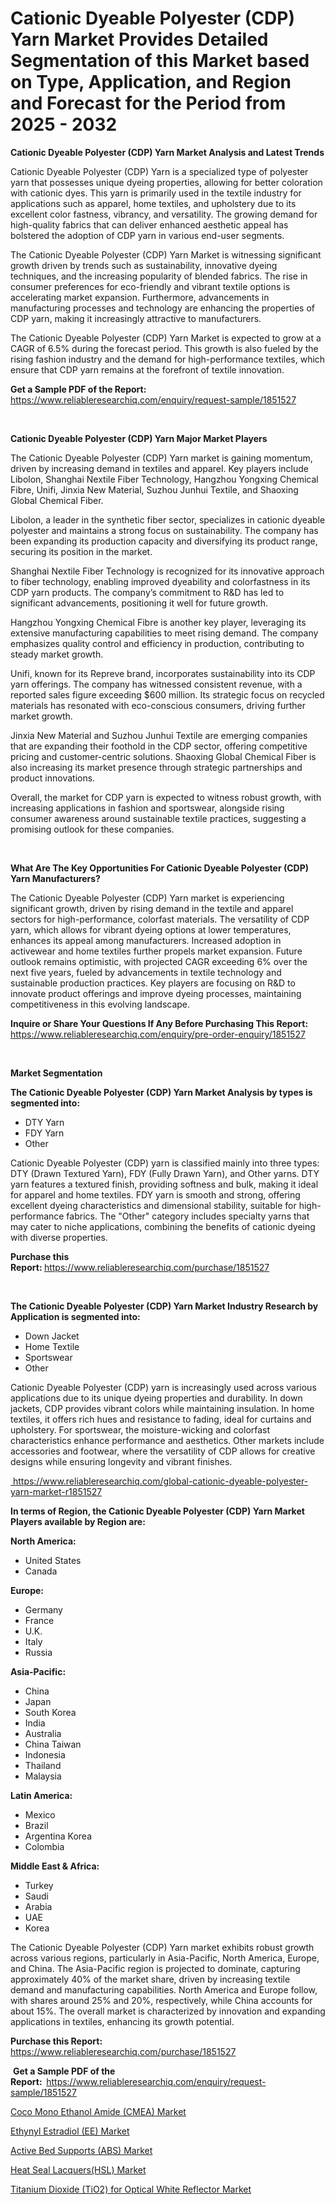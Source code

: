 <p><h1>Cationic Dyeable Polyester (CDP) Yarn Market Provides Detailed Segmentation of this Market based on Type, Application, and Region and Forecast for the Period from 2025 - 2032</h1></p><p><strong>Cationic Dyeable Polyester (CDP) Yarn Market Analysis and Latest Trends</strong></p>
<p><p>Cationic Dyeable Polyester (CDP) Yarn is a specialized type of polyester yarn that possesses unique dyeing properties, allowing for better coloration with cationic dyes. This yarn is primarily used in the textile industry for applications such as apparel, home textiles, and upholstery due to its excellent color fastness, vibrancy, and versatility. The growing demand for high-quality fabrics that can deliver enhanced aesthetic appeal has bolstered the adoption of CDP yarn in various end-user segments.</p><p>The Cationic Dyeable Polyester (CDP) Yarn Market is witnessing significant growth driven by trends such as sustainability, innovative dyeing techniques, and the increasing popularity of blended fabrics. The rise in consumer preferences for eco-friendly and vibrant textile options is accelerating market expansion. Furthermore, advancements in manufacturing processes and technology are enhancing the properties of CDP yarn, making it increasingly attractive to manufacturers.</p><p>The Cationic Dyeable Polyester (CDP) Yarn Market is expected to grow at a CAGR of 6.5% during the forecast period. This growth is also fueled by the rising fashion industry and the demand for high-performance textiles, which ensure that CDP yarn remains at the forefront of textile innovation.</p></p>
<p><strong>Get a Sample PDF of the Report:&nbsp;</strong> <a href="https://www.reliableresearchiq.com/enquiry/request-sample/1851527?utm_campaign=1121&utm_medium=2&utm_source=Github&utm_content=ia&utm_term=03022025&utm_id=cationic-dyeable-polyester-cdp-yarn">https://www.reliableresearchiq.com/enquiry/request-sample/1851527</a></p>
<p>&nbsp;</p>
<p><strong>Cationic Dyeable Polyester (CDP) Yarn Major Market Players</strong></p>
<p><p>The Cationic Dyeable Polyester (CDP) Yarn market is gaining momentum, driven by increasing demand in textiles and apparel. Key players include Libolon, Shanghai Nextile Fiber Technology, Hangzhou Yongxing Chemical Fibre, Unifi, Jinxia New Material, Suzhou Junhui Textile, and Shaoxing Global Chemical Fiber. </p><p>Libolon, a leader in the synthetic fiber sector, specializes in cationic dyeable polyester and maintains a strong focus on sustainability. The company has been expanding its production capacity and diversifying its product range, securing its position in the market. </p><p>Shanghai Nextile Fiber Technology is recognized for its innovative approach to fiber technology, enabling improved dyeability and colorfastness in its CDP yarn products. The company’s commitment to R&D has led to significant advancements, positioning it well for future growth.</p><p>Hangzhou Yongxing Chemical Fibre is another key player, leveraging its extensive manufacturing capabilities to meet rising demand. The company emphasizes quality control and efficiency in production, contributing to steady market growth.</p><p>Unifi, known for its Repreve brand, incorporates sustainability into its CDP yarn offerings. The company has witnessed consistent revenue, with a reported sales figure exceeding $600 million. Its strategic focus on recycled materials has resonated with eco-conscious consumers, driving further market growth.</p><p>Jinxia New Material and Suzhou Junhui Textile are emerging companies that are expanding their foothold in the CDP sector, offering competitive pricing and customer-centric solutions. Shaoxing Global Chemical Fiber is also increasing its market presence through strategic partnerships and product innovations.</p><p>Overall, the market for CDP yarn is expected to witness robust growth, with increasing applications in fashion and sportswear, alongside rising consumer awareness around sustainable textile practices, suggesting a promising outlook for these companies.</p></p>
<p>&nbsp;</p>
<p><strong>What Are The Key Opportunities For Cationic Dyeable Polyester (CDP) Yarn Manufacturers?</strong></p>
<p><p>The Cationic Dyeable Polyester (CDP) Yarn market is experiencing significant growth, driven by rising demand in the textile and apparel sectors for high-performance, colorfast materials. The versatility of CDP yarn, which allows for vibrant dyeing options at lower temperatures, enhances its appeal among manufacturers. Increased adoption in activewear and home textiles further propels market expansion. Future outlook remains optimistic, with projected CAGR exceeding 6% over the next five years, fueled by advancements in textile technology and sustainable production practices. Key players are focusing on R&D to innovate product offerings and improve dyeing processes, maintaining competitiveness in this evolving landscape.</p></p>
<p><strong>Inquire or Share Your Questions If Any Before Purchasing This Report:</strong> <a href="https://www.reliableresearchiq.com/enquiry/pre-order-enquiry/1851527?utm_campaign=1121&utm_medium=2&utm_source=Github&utm_content=ia&utm_term=03022025&utm_id=cationic-dyeable-polyester-cdp-yarn">https://www.reliableresearchiq.com/enquiry/pre-order-enquiry/1851527</a></p>
<p>&nbsp;</p>
<p><strong>Market Segmentation</strong></p>
<p><strong>The Cationic Dyeable Polyester (CDP) Yarn Market Analysis by types is segmented into:</strong></p>
<p><ul><li>DTY Yarn</li><li>FDY Yarn</li><li>Other</li></ul></p>
<p><p>Cationic Dyeable Polyester (CDP) yarn is classified mainly into three types: DTY (Drawn Textured Yarn), FDY (Fully Drawn Yarn), and Other yarns. DTY yarn features a textured finish, providing softness and bulk, making it ideal for apparel and home textiles. FDY yarn is smooth and strong, offering excellent dyeing characteristics and dimensional stability, suitable for high-performance fabrics. The "Other" category includes specialty yarns that may cater to niche applications, combining the benefits of cationic dyeing with diverse properties.</p></p>
<p><strong>Purchase this Report:&nbsp;</strong><a href="https://www.reliableresearchiq.com/purchase/1851527?utm_campaign=1121&utm_medium=2&utm_source=Github&utm_content=ia&utm_term=03022025&utm_id=cationic-dyeable-polyester-cdp-yarn">https://www.reliableresearchiq.com/purchase/1851527</a></p>
<p>&nbsp;</p>
<p><strong>The Cationic Dyeable Polyester (CDP) Yarn Market Industry Research by Application is segmented into:</strong></p>
<p><ul><li>Down Jacket</li><li>Home Textile</li><li>Sportswear</li><li>Other</li></ul></p>
<p><p>Cationic Dyeable Polyester (CDP) yarn is increasingly used across various applications due to its unique dyeing properties and durability. In down jackets, CDP provides vibrant colors while maintaining insulation. In home textiles, it offers rich hues and resistance to fading, ideal for curtains and upholstery. For sportswear, the moisture-wicking and colorfast characteristics enhance performance and aesthetics. Other markets include accessories and footwear, where the versatility of CDP allows for creative designs while ensuring longevity and vibrant finishes.</p></p>
<p><a href="https://www.reliableresearchiq.com/global-cationic-dyeable-polyester-yarn-market-r1851527?utm_campaign=1121&utm_medium=2&utm_source=Github&utm_content=ia&utm_term=03022025&utm_id=cationic-dyeable-polyester-cdp-yarn">&nbsp;https://www.reliableresearchiq.com/global-cationic-dyeable-polyester-yarn-market-r1851527</a></p>
<p><strong>In terms of Region, the Cationic Dyeable Polyester (CDP) Yarn Market Players available by Region are:</strong></p>
<p>
    <p> <strong> North America: </strong>
        <ul>
            <li>United States</li>
            <li>Canada</li>
        </ul>
        </p> 
    <p> <strong> Europe: </strong>
        <ul>
            <li>Germany</li>
            <li>France</li>
            <li>U.K.</li>
            <li>Italy</li>
            <li>Russia</li>
        </ul>
        </p> 
    <p> <strong> Asia-Pacific: </strong>
        <ul>
            <li>China</li>
            <li>Japan</li>
            <li>South Korea</li>
            <li>India</li>
            <li>Australia</li>
            <li>China Taiwan</li>
            <li>Indonesia</li>
            <li>Thailand</li>
            <li>Malaysia</li>
        </ul>
        </p> 
    <p> <strong> Latin America: </strong>
        <ul>
            <li>Mexico</li>
            <li>Brazil</li>
            <li>Argentina Korea</li>
            <li>Colombia</li>
        </ul>
        </p> 
    <p> <strong> Middle East & Africa: </strong>
        <ul>
            <li>Turkey</li>
            <li>Saudi</li>
            <li>Arabia</li>
            <li>UAE</li>
            <li>Korea</li>
        </ul>
    </p>
    </p>
<p><p>The Cationic Dyeable Polyester (CDP) Yarn market exhibits robust growth across various regions, particularly in Asia-Pacific, North America, Europe, and China. The Asia-Pacific region is projected to dominate, capturing approximately 40% of the market share, driven by increasing textile demand and manufacturing capabilities. North America and Europe follow, with shares around 25% and 20%, respectively, while China accounts for about 15%. The overall market is characterized by innovation and expanding applications in textiles, enhancing its growth potential.</p></p>
<p><strong>Purchase this Report: </strong><a href="https://www.reliableresearchiq.com/purchase/1851527?utm_campaign=1121&utm_medium=2&utm_source=Github&utm_content=ia&utm_term=03022025&utm_id=cationic-dyeable-polyester-cdp-yarn">https://www.reliableresearchiq.com/purchase/1851527</a></p>
<p>&nbsp;<strong>Get a Sample PDF of the Report:&nbsp;&nbsp;</strong><a href="https://www.reliableresearchiq.com/enquiry/request-sample/1851527?utm_campaign=1121&utm_medium=2&utm_source=Github&utm_content=ia&utm_term=03022025&utm_id=cationic-dyeable-polyester-cdp-yarn">https://www.reliableresearchiq.com/enquiry/request-sample/1851527</a></p>
<p><strong></strong></p>
<p><p><a href="https://github.com/nkbaroga/Market-Research-Report-List-1/blob/main/coco-mono-ethanol-amide-cmea-market.md?utm_campaign=1121&utm_medium=2&utm_source=Github&utm_content=ia&utm_term=03022025&utm_id=cationic-dyeable-polyester-cdp-yarn">Coco Mono Ethanol Amide (CMEA) Market</a></p><p><a href="https://github.com/sponsumelo/Market-Research-Report-List-1/blob/main/ethynyl-estradiol-ee-market.md?utm_campaign=1121&utm_medium=2&utm_source=Github&utm_content=ia&utm_term=03022025&utm_id=cationic-dyeable-polyester-cdp-yarn">Ethynyl Estradiol (EE) Market</a></p><p><a href="https://github.com/ritooesiaba/Market-Research-Report-List-1/blob/main/active-bed-supports-abs-market.md?utm_campaign=1121&utm_medium=2&utm_source=Github&utm_content=ia&utm_term=03022025&utm_id=cationic-dyeable-polyester-cdp-yarn">Active Bed Supports (ABS) Market</a></p><p><a href="https://github.com/sawrovpipolo/Market-Research-Report-List-1/blob/main/heat-seal-lacquershsl-market.md?utm_campaign=1121&utm_medium=2&utm_source=Github&utm_content=ia&utm_term=03022025&utm_id=cationic-dyeable-polyester-cdp-yarn">Heat Seal Lacquers(HSL) Market</a></p><p><a href="https://github.com/elvutedipela/Market-Research-Report-List-1/blob/main/titanium-dioxide-tio2-for-optical-white-reflector-market.md?utm_campaign=1121&utm_medium=2&utm_source=Github&utm_content=ia&utm_term=03022025&utm_id=cationic-dyeable-polyester-cdp-yarn">Titanium Dioxide (TiO2) for Optical White Reflector Market</a></p></p>